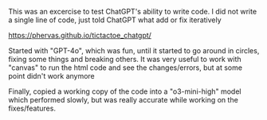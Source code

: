 <p>This was an excercise to test ChatGPT's ability to write code. I did not write a single line of code, just told ChatGPT what add or fix iteratively</p>
<p><a target="_blank" href="https://phervas.github.io/tictactoe_chatgpt/">https://phervas.github.io/tictactoe_chatgpt/</a></p>
<p>Started with "GPT-4o", which was fun, until it started to go around in circles, fixing some things and breaking others. It was very useful to work with "canvas" to run the html code and see the changes/errors, but at some point didn't work anymore</p>
<p>Finally, copied a working copy of the code into a "o3-mini-high" model which performed slowly, but was really accurate while working on the fixes/features.</p>
